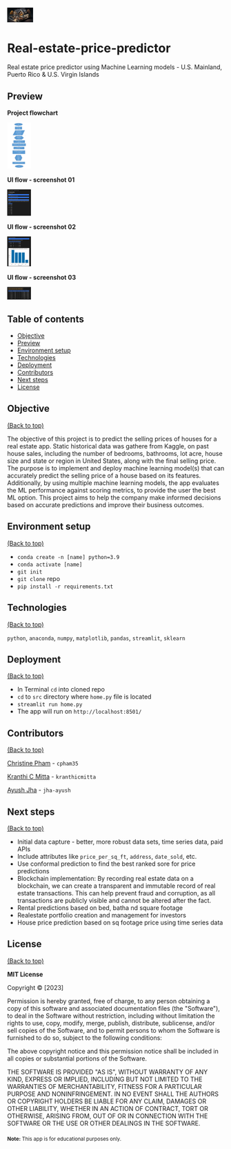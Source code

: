 <img
  src="./Images/home.png"
  alt="Real Estate price predictor"
  title="Real Estate price predictor"
  style="display: inline-block; margin: 0 auto; max-width: 60px">

# Real-estate-price-predictor

Real estate price predictor using Machine Learning models - U.S. Mainland, Puerto Rico & U.S. Virgin Islands




## Preview


**Project flowchart**

<img
  src="./Images/app_flowchart.png"
  alt="App flowchart"
  title="App flowchart"
  style="display: inline-block; margin: 0 auto; max-width: 55px">
  


**UI flow - screenshot 01**

<img
  src="./Images/app_screenshot_01.png"
  alt="App screenshot 01"
  title="App screenshot 01"
  style="display: inline-block; margin: 0 auto; max-width: 55px">
  

**UI flow - screenshot 02**

<img
  src="./Images/app_screenshot_02.png"
  alt="App screenshot 02"
  title="App screenshot 02"
  style="display: inline-block; margin: 0 auto; max-width: 55px">
  

**UI flow - screenshot 03**

<img
  src="./Images/app_screenshot_03.png"
  alt="App screenshot 03"
  title="App screenshot 03"
  style="display: inline-block; margin: 0 auto; max-width: 55px">



## Table of contents

- [Objective](#objective)
- [Preview](#preview)
- [Environment setup](#environment-setup)
- [Technologies](#technologies)
- [Deployment](#deployment)
- [Contributors](#contributors)
- [Next steps](#next-steps)
- [License](#license)



## Objective
[(Back to top)](#table-of-contents)

The objective of this project is to predict the selling prices of houses for a real estate app. Static historical data was gathere from Kaggle, on past house sales, including the number of bedrooms, bathrooms, lot acre, house size and state or region in United States, along with the final selling price. 
The purpose is to implement and deploy machine learning model(s) that can accurately predict the selling price of a house based on its features. Additionally, by using multiple machine learning models, the app evaluates the ML performance against scoring metrics, to provide the user the best ML option. 
This project aims to help the company make informed decisions based on accurate predictions and improve their business outcomes.




## Environment setup
[(Back to top)](#table-of-contents)

- `conda create -n [name] python=3.9`
- `conda activate [name]`
- `git init`
- `git clone` repo
- `pip install -r requirements.txt`


## Technologies
[(Back to top)](#table-of-contents)

`python`, `anaconda`, `numpy`, `matplotlib`, `pandas`, `streamlit`, `sklearn`




## Deployment
[(Back to top)](#table-of-contents)

- In Terminal `cd` into cloned repo
- `cd` to `src` directory where `home.py` file is located
- `streamlit run home.py`
- The app will run on `http://localhost:8501/`


## Contributors
[(Back to top)](#table-of-contents)

[Christine Pham](https://github.com/cpham35?tab=repositories) - `cpham35`

[Kranthi C Mitta](https://github.com/kranthicmitta?tab=repositories) - `kranthicmitta` 

[Ayush Jha](https://github.com/jha-ayush?tab=repositories) - `jha-ayush`



## Next steps
[(Back to top)](#table-of-contents)

- Initial data capture - better, more robust data sets, time series data, paid APIs
- Include attributes like `price_per_sq_ft`, `address`, `date_sold`, etc.
- Use conformal prediction to find the best ranked sore for price predictions
- Blockchain implementation: By recording real estate data on a blockchain, we can create a transparent and immutable record of real estate transactions. This can help prevent fraud and corruption, as all transactions are publicly visible and cannot be altered after the fact.
- Rental predictions based on bed, batha nd square footage
- Realestate portfolio creation and management for investors
- House price prediction based on sq footage price using time series data



## License
[(Back to top)](#table-of-contents)

**MIT License**

Copyright ©  [2023]

Permission is hereby granted, free of charge, to any person obtaining a copy
of this software and associated documentation files (the "Software"), to deal
in the Software without restriction, including without limitation the rights
to use, copy, modify, merge, publish, distribute, sublicense, and/or sell
copies of the Software, and to permit persons to whom the Software is
furnished to do so, subject to the following conditions:

The above copyright notice and this permission notice shall be included in all
copies or substantial portions of the Software.

THE SOFTWARE IS PROVIDED "AS IS", WITHOUT WARRANTY OF ANY KIND, EXPRESS OR
IMPLIED, INCLUDING BUT NOT LIMITED TO THE WARRANTIES OF MERCHANTABILITY,
FITNESS FOR A PARTICULAR PURPOSE AND NONINFRINGEMENT. IN NO EVENT SHALL THE
AUTHORS OR COPYRIGHT HOLDERS BE LIABLE FOR ANY CLAIM, DAMAGES OR OTHER
LIABILITY, WHETHER IN AN ACTION OF CONTRACT, TORT OR OTHERWISE, ARISING FROM,
OUT OF OR IN CONNECTION WITH THE SOFTWARE OR THE USE OR OTHER DEALINGS IN THE
SOFTWARE.



<sub>**Note:** This app is for educational purposes only.</sub>